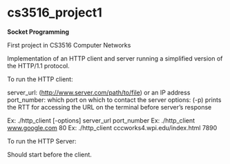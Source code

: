 # cs3516_project1
**Socket Programming**

First project in CS3516 Computer Networks

Implementation of an HTTP client and server running a simplified
version of the HTTP/1.1 protocol.

To run the HTTP client:

server_url: (http://www.server.com/path/to/file) or an IP address
port_number: which port on which to contact the server
options: (-p) prints the RTT for accessing the URL on the terminal before server’s
response

Ex: ./http_client [-options] server_url port_number 
Ex: ./http_client www.google.com 80 
Ex: ./http_client cccworks4.wpi.edu/index.html 7890 

To run the HTTP Server:

Should start before the client.

